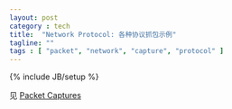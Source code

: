 ```yaml
---
layout: post
category : tech
title:  "Network Protocol: 各种协议抓包示例"
tagline: ""
tags : [ "packet", "network", "capture", "protocol" ] 
---
```

{% include JB/setup %}

见 [Packet Captures](http://packetlife.net/captures/)
